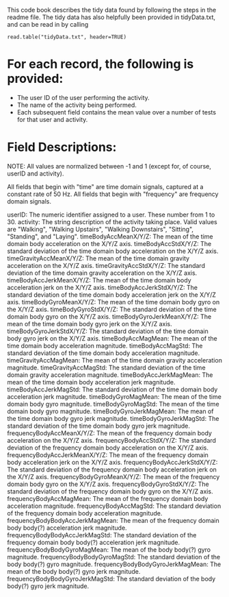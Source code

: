 This code book describes the tidy data found by following the steps in the readme file. The tidy data has also helpfully been provided in tidyData.txt, and can be read in by calling 

    read.table("tidyData.txt", header=TRUE)

For each record, the following is provided:
====================================================

- The user ID of the user performing the activity.
- The name of the activity being performed.
- Each subsequent field contains the mean value over a number of tests for that user and activity.

Field Descriptions:
====================================================

NOTE: All values are normalized between -1 and 1 (except for, of course, userID and activity).

All fields that begin with "time" are time domain signals, captured at a constant rate of 50 Hz. All fields that begin with "frequency" are frequency domain signals.

 userID: The numeric identifier assigned to a user. These number from 1 to 30.
 activity: The string description of the activity taking place. Valid values are "Walking", "Walking Upstairs", "Walking Downstairs", "Sitting", "Standing", and "Laying".
 timeBodyAccMeanX/Y/Z: The mean of the time domain body acceleration on the X/Y/Z axis.
 timeBodyAccStdX/Y/Z: The standard deviation of the time domain body acceleration on the X/Y/Z axis.
 timeGravityAccMeanX/Y/Z: The mean of the time domain gravity acceleration on the X/Y/Z axis.
 timeGravityAccStdX/Y/Z: The standard deviation of the time domain gravity acceleration on the X/Y/Z axis.
 timeBodyAccJerkMeanX/Y/Z: The mean of the time domain body acceleration jerk on the X/Y/Z axis.
 timeBodyAccJerkStdX/Y/Z: The standard deviation of the time domain body acceleration jerk on the X/Y/Z axis.
 timeBodyGyroMeanX/Y/Z: The mean of the time domain body gyro on the X/Y/Z axis.
 timeBodyGyroStdX/Y/Z: The standard deviation of the time domain body gyro on the X/Y/Z axis.
 timeBodyGyroJerkMeanX/Y/Z: The mean of the time domain body gyro jerk on the X/Y/Z axis.
 timeBodyGyroJerkStdX/Y/Z: The standard deviation of the time domain body gyro jerk on the X/Y/Z axis.
 timeBodyAccMagMean: The mean of the time domain body acceleration magnitude.
 timeBodyAccMagStd: The standard deviation of the time domain body acceleration magnitude.
 timeGravityAccMagMean: The mean of the time domain gravity acceleration magnitude.
 timeGravityAccMagStd: The standard deviation of the time domain gravity acceleration magnitude.
 timeBodyAccJerkMagMean: The mean of the time domain body acceleration jerk magnitude.
 timeBodyAccJerkMagStd: The standard deviation of the time domain body acceleration jerk magnitude.
 timeBodyGyroMagMean: The mean of the time domain body gyro magnitude.
 timeBodyGyroMagStd: The mean of the time domain body gyro magnitude.
 timeBodyGyroJerkMagMean: The mean of the time domain body gyro jerk magnitude.
 timeBodyGyroJerkMagStd: The standard deviation of the time domain body gyro jerk magnitude.
 frequencyBodyAccMeanX/Y/Z: The mean of the frequency domain body acceleration on the X/Y/Z axis.
 frequencyBodyAccStdX/Y/Z: The standard deviation of the frequency domain body acceleration on the X/Y/Z axis.
 frequencyBodyAccJerkMeanX/Y/Z: The mean of the frequency domain body acceleration jerk on the X/Y/Z axis.
 frequencyBodyAccJerkStdX/Y/Z: The standard deviation of the frequency domain body acceleration jerk on the X/Y/Z axis.
 frequencyBodyGyroMeanX/Y/Z: The mean of the frequency domain body gyro on the X/Y/Z axis.
 frequencyBodyGyroStdX/Y/Z: The standard deviation of the frequency domain body gyro on the X/Y/Z axis.
 frequencyBodyAccMagMean: The mean of the frequency domain body acceleration magnitude.
 frequencyBodyAccMagStd: The standard deviation of the frequency domain body acceleration magnitude.
 frequencyBodyBodyAccJerkMagMean: The mean of the frequency domain body body(?) acceleration jerk magnitude.
 frequencyBodyBodyAccJerkMagStd: The standard deviation of the frequency domain body body(?) acceleration jerk magnitude.
 frequencyBodyBodyGyroMagMean: The mean of the body body(?) gyro magnitude.
 frequencyBodyBodyGyroMagStd: The standard deviation of the body body(?) gyro magnitude.
 frequencyBodyBodyGyroJerkMagMean: The mean of the body body(?) gyro jerk magnitude.
 frequencyBodyBodyGyroJerkMagStd: The standard deviation of the body body(?) gyro jerk magnitude.
